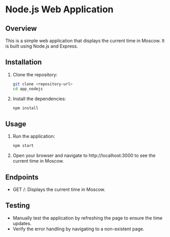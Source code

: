 # Node.js Web Application

## Overview

This is a simple web application that displays the current time in Moscow. It is built using Node.js and Express.

## Installation

1. Clone the repository:
    ```sh
    git clone <repository-url>
    cd app_nodejs
    ```

2. Install the dependencies:
    ```sh
    npm install
    ```


## Usage

1. Run the application:
    ```sh
    npm start
    ```

2. Open your browser and navigate to http://localhost:3000 to see the current time in Moscow.


## Endpoints

* GET /: Displays the current time in Moscow.


## Testing

* Manually test the application by refreshing the page to ensure the time updates.
* Verify the error handling by navigating to a non-existent page.
